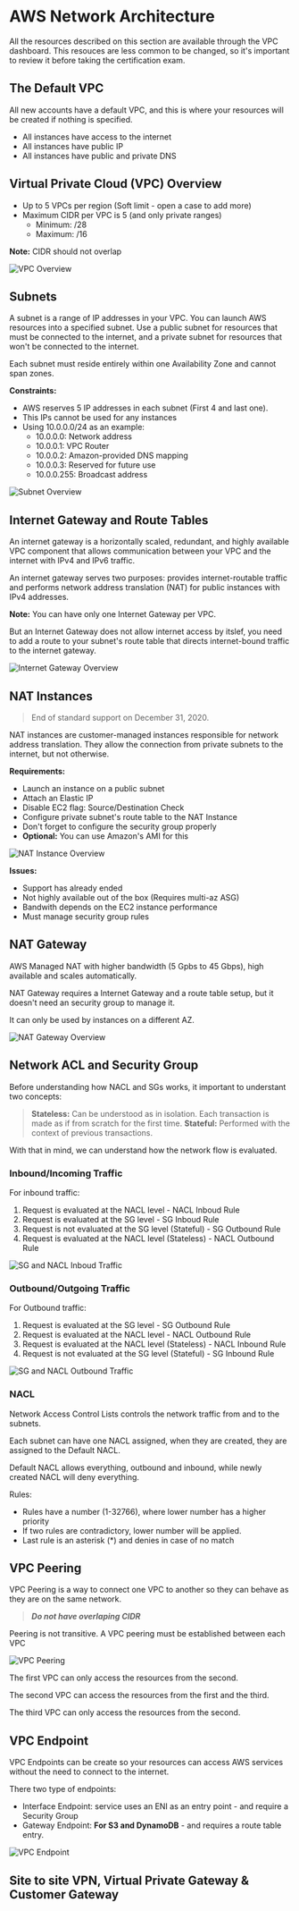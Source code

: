 # AWS Network Architecture
All the resources described on this section are available through the VPC dashboard. This resouces are less common to be changed, so it's important to review it before taking the certification exam.

## The Default VPC

All new accounts have a default VPC, and this is where your resources will be created if nothing is specified.

- All instances have access to the internet
- All instances have public IP
- All instances have public and private DNS

## Virtual Private Cloud (VPC) Overview

- Up to 5 VPCs per region (Soft limit - open a case to add more)
- Maximum CIDR per VPC is 5 (and only private ranges)
  - Minimum: /28
  - Maximum: /16

**Note:** CIDR should not overlap

![VPC Overview](assets/vpc-overview.png "VPC Overview")

## Subnets

A subnet is a range of IP addresses in your VPC. You can launch AWS resources into a specified subnet. Use a public subnet for resources that must be connected to the internet, and a private subnet for resources that won't be connected to the internet.

Each subnet must reside entirely within one Availability Zone and cannot span zones.

**Constraints:**
- AWS reserves 5 IP addresses in each subnet (First 4 and last one).
- This IPs cannot be used for any instances
- Using 10.0.0.0/24 as an example:
  - 10.0.0.0: Network address
  - 10.0.0.1: VPC Router
  - 10.0.0.2: Amazon-provided DNS mapping
  - 10.0.0.3: Reserved for future use
  - 10.0.0.255: Broadcast address

![Subnet Overview](assets/subnet-overview.png "Subnet Overview")

## Internet Gateway and Route Tables

An internet gateway is a horizontally scaled, redundant, and highly available VPC component that allows communication between your VPC and the internet with IPv4 and IPv6 traffic.

An internet gateway serves two purposes: provides internet-routable traffic and performs network address translation (NAT) for public instances with IPv4 addresses.

**Note:** You can have only one Internet Gateway per VPC.

But an Internet Gateway does not allow internet access by itslef, you need to add a route to your subnet's route table that directs internet-bound traffic to the internet gateway.

![Internet Gateway Overview](assets/ig-overview.png "Internet Gateway Overview")

## NAT Instances 
> End of standard support on December 31, 2020.

NAT instances are customer-managed instances responsible for network address translation. They allow the connection from private subnets to the internet, but not otherwise.

**Requirements:**
- Launch an instance on a public subnet
- Attach an Elastic IP
- Disable EC2 flag: Source/Destination Check
- Configure private subnet's route table to the NAT Instance
- Don't forget to configure the security group properly
- **Optional:** You can use Amazon's AMI for this

![NAT Instance Overview](assets/nati-overview.png "NAT Instance Overview")

**Issues:**
- Support has already ended
- Not highly available out of the box (Requires multi-az ASG)
- Bandwith depends on the EC2 instance performance
- Must manage security group rules

## NAT Gateway

AWS Managed NAT with higher bandwidth (5 Gpbs to 45 Gbps), high available and scales automatically.

NAT Gateway requires a Internet Gateway and a route table setup, but it doesn't need an security group to manage it.

It can only be used by instances on a different AZ.

![NAT Gateway Overview](assets/natg-overview.png "NAT Gateway Overview")

## Network ACL and Security Group

Before understanding how NACL and SGs works, it important to understant two concepts:

> **Stateless:** Can be understood as in isolation. Each transaction is made as if from scratch for the first time.
> **Stateful:** Performed with the context of previous transactions.

With that in mind, we can understand how the network flow is evaluated.

### **Inbound/Incoming Traffic**

For inbound traffic:
1. Request is evaluated at the NACL level - NACL Inboud Rule
2. Request is evaluated at the SG level - SG Inboud Rule
3. Request is not evaluated at the SG level (Stateful) - SG Outbound Rule
4. Request is evaluated at the NACL level (Stateless) - NACL Outbound Rule

![SG and NACL Inboud Traffic](assets/sg-nacl-inbound.png "SG and NACL Inboud Traffic")

### **Outbound/Outgoing Traffic**

For Outbound traffic:
1. Request is evaluated at the SG level - SG Outbound Rule
2. Request is evaluated at the NACL level - NACL Outbound Rule
3. Request is evaluated at the NACL level (Stateless) - NACL Inbound Rule
4. Request is not evaluated at the SG level (Stateful) - SG Inbound Rule

![SG and NACL Outbound Traffic](assets/sg-nacl-outbound.png "SG and NACL Outbound Traffic")

### **NACL**

Network Access Control Lists controls the network traffic from and to the subnets.

Each subnet can have one NACL assigned, when they are created, they are assigned to the Default NACL.

Default NACL allows everything, outbound and inbound, while newly created NACL will deny everything.

Rules:
- Rules have a number (1-32766), where lower number has a higher priority
- If two rules are contradictory, lower number will be applied.
- Last rule is an asterisk (*) and denies in case of no match

## VPC Peering

VPC Peering is a way to connect one VPC to another so they can behave as they are on the same network.

> ***Do not have overlaping CIDR***

Peering is not transitive. A VPC peering must be established between each VPC

![VPC Peering](assets/vpc-peering.png "VPC Peering")

The first VPC can only access the resources from the second. 

The second VPC can access the resources from the first and the third.

The third VPC can only access the resources from the second.

## VPC Endpoint

VPC Endpoints can be create so your resources can access AWS services without the need to connect to the internet.

There two type of endpoints:
- Interface Endpoint: service uses an ENI as an entry point - and require a Security Group
- Gateway Endpoint: **For S3 and DynamoDB** - and requires a route table entry.

![VPC Endpoint](assets/vpc-endpoint.png "VPC Endpoint")

## Site to site VPN, Virtual Private Gateway & Customer Gateway